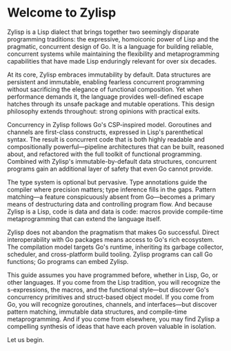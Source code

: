 # Welcome to Zylisp

Zylisp is a Lisp dialect that brings together two seemingly disparate programming traditions: the expressive, homoiconic power of Lisp and the pragmatic, concurrent design of Go. It is a language for building reliable, concurrent systems while maintaining the flexibility and metaprogramming capabilities that have made Lisp enduringly relevant for over six decades.

At its core, Zylisp embraces immutability by default. Data structures are persistent and immutable, enabling fearless concurrent programming without sacrificing the elegance of functional composition. Yet when performance demands it, the language provides well-defined escape hatches through its unsafe package and mutable operations. This design philosophy extends throughout: strong opinions with practical exits.

Concurrency in Zylisp follows Go's CSP-inspired model. Goroutines and channels are first-class constructs, expressed in Lisp's parenthetical syntax. The result is concurrent code that is both highly readable and compositionally powerful—pipeline architectures that can be built, reasoned about, and refactored with the full toolkit of functional programming. Combined with Zylisp's immutable-by-default data structures, concurrent programs gain an additional layer of safety that even Go cannot provide.

The type system is optional but pervasive. Type annotations guide the compiler where precision matters; type inference fills in the gaps. Pattern matching—a feature conspicuously absent from Go—becomes a primary means of destructuring data and controlling program flow. And because Zylisp is a Lisp, code is data and data is code: macros provide compile-time metaprogramming that can extend the language itself.

Zylisp does not abandon the pragmatism that makes Go successful. Direct interoperability with Go packages means access to Go's rich ecosystem. The compilation model targets Go's runtime, inheriting its garbage collector, scheduler, and cross-platform build tooling. Zylisp programs can call Go functions; Go programs can embed Zylisp.

This guide assumes you have programmed before, whether in Lisp, Go, or other languages. If you come from the Lisp tradition, you will recognize the s-expressions, the macros, and the functional style—but discover Go's concurrency primitives and struct-based object model. If you come from Go, you will recognize goroutines, channels, and interfaces—but discover pattern matching, immutable data structures, and compile-time metaprogramming. And if you come from elsewhere, you may find Zylisp a compelling synthesis of ideas that have each proven valuable in isolation.

Let us begin.
